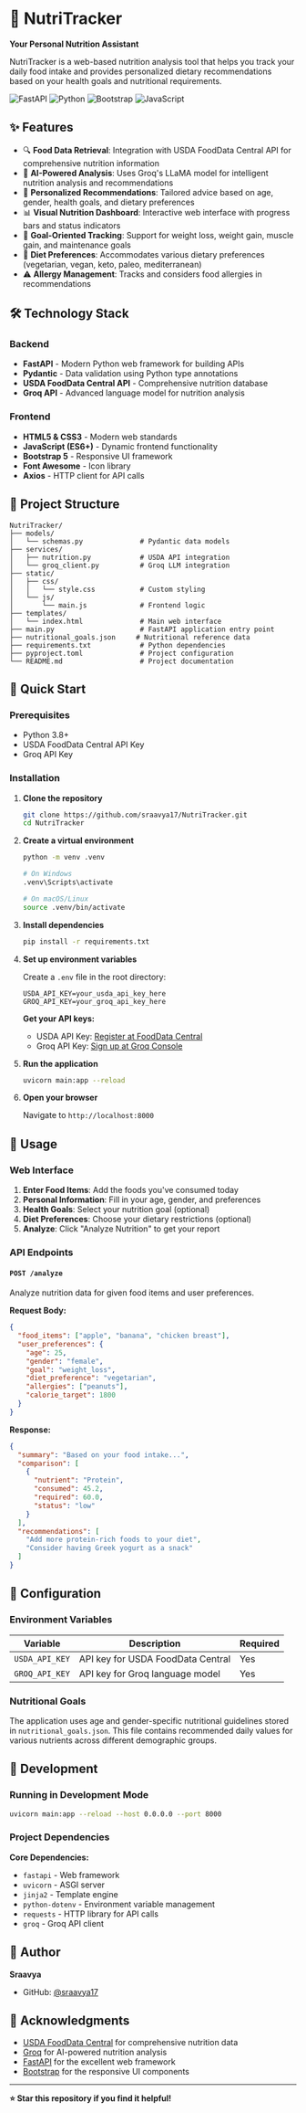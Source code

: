 # 🥗 NutriTracker

**Your Personal Nutrition Assistant**

NutriTracker is a web-based nutrition analysis tool that helps you track your daily food intake and provides personalized dietary recommendations based on your health goals and nutritional requirements.

![FastAPI](https://img.shields.io/badge/FastAPI-005571?style=for-the-badge&logo=fastapi)
![Python](https://img.shields.io/badge/python-3670A0?style=for-the-badge&logo=python&logoColor=ffdd54)
![Bootstrap](https://img.shields.io/badge/bootstrap-%23563D7C.svg?style=for-the-badge&logo=bootstrap&logoColor=white)
![JavaScript](https://img.shields.io/badge/javascript-%23323330.svg?style=for-the-badge&logo=javascript&logoColor=%23F7DF1E)

## ✨ Features

- 🔍 **Food Data Retrieval**: Integration with USDA FoodData Central API for comprehensive nutrition information
- 🤖 **AI-Powered Analysis**: Uses Groq's LLaMA model for intelligent nutrition analysis and recommendations
- 👤 **Personalized Recommendations**: Tailored advice based on age, gender, health goals, and dietary preferences
- 📊 **Visual Nutrition Dashboard**: Interactive web interface with progress bars and status indicators
- 🎯 **Goal-Oriented Tracking**: Support for weight loss, weight gain, muscle gain, and maintenance goals
- 🌱 **Diet Preferences**: Accommodates various dietary preferences (vegetarian, vegan, keto, paleo, mediterranean)
- ⚠️ **Allergy Management**: Tracks and considers food allergies in recommendations

## 🛠️ Technology Stack

### Backend
- **FastAPI** - Modern Python web framework for building APIs
- **Pydantic** - Data validation using Python type annotations
- **USDA FoodData Central API** - Comprehensive nutrition database
- **Groq API** - Advanced language model for nutrition analysis

### Frontend
- **HTML5 & CSS3** - Modern web standards
- **JavaScript (ES6+)** - Dynamic frontend functionality
- **Bootstrap 5** - Responsive UI framework
- **Font Awesome** - Icon library
- **Axios** - HTTP client for API calls

## 📁 Project Structure

```
NutriTracker/
├── models/
│   └── schemas.py              # Pydantic data models
├── services/
│   ├── nutrition.py            # USDA API integration
│   └── groq_client.py          # Groq LLM integration
├── static/
│   ├── css/
│   │   └── style.css           # Custom styling
│   └── js/
│       └── main.js             # Frontend logic
├── templates/
│   └── index.html              # Main web interface
├── main.py                     # FastAPI application entry point
├── nutritional_goals.json     # Nutritional reference data
├── requirements.txt            # Python dependencies
├── pyproject.toml              # Project configuration
└── README.md                   # Project documentation
```

## 🚀 Quick Start

### Prerequisites

- Python 3.8+
- USDA FoodData Central API Key
- Groq API Key

### Installation

1. **Clone the repository**
   ```bash
   git clone https://github.com/sraavya17/NutriTracker.git
   cd NutriTracker
   ```

2. **Create a virtual environment**
   ```bash
   python -m venv .venv
   
   # On Windows
   .venv\Scripts\activate
   
   # On macOS/Linux
   source .venv/bin/activate
   ```

3. **Install dependencies**
   ```bash
   pip install -r requirements.txt
   ```

4. **Set up environment variables**
   
   Create a `.env` file in the root directory:
   ```env
   USDA_API_KEY=your_usda_api_key_here
   GROQ_API_KEY=your_groq_api_key_here
   ```

   **Get your API keys:**
   - USDA API Key: [Register at FoodData Central](https://fdc.nal.usda.gov/api-key-signup.html)
   - Groq API Key: [Sign up at Groq Console](https://console.groq.com/)

5. **Run the application**
   ```bash
   uvicorn main:app --reload
   ```

6. **Open your browser**
   
   Navigate to `http://localhost:8000`

## 🎯 Usage

### Web Interface

1. **Enter Food Items**: Add the foods you've consumed today
2. **Personal Information**: Fill in your age, gender, and preferences
3. **Health Goals**: Select your nutrition goal (optional)
4. **Diet Preferences**: Choose your dietary restrictions (optional)
5. **Analyze**: Click "Analyze Nutrition" to get your report

### API Endpoints

#### `POST /analyze`

Analyze nutrition data for given food items and user preferences.

**Request Body:**
```json
{
  "food_items": ["apple", "banana", "chicken breast"],
  "user_preferences": {
    "age": 25,
    "gender": "female",
    "goal": "weight_loss",
    "diet_preference": "vegetarian",
    "allergies": ["peanuts"],
    "calorie_target": 1800
  }
}
```

**Response:**
```json
{
  "summary": "Based on your food intake...",
  "comparison": [
    {
      "nutrient": "Protein",
      "consumed": 45.2,
      "required": 60.0,
      "status": "low"
    }
  ],
  "recommendations": [
    "Add more protein-rich foods to your diet",
    "Consider having Greek yogurt as a snack"
  ]
}
```

## 🔧 Configuration

### Environment Variables

| Variable | Description | Required |
|----------|-------------|----------|
| `USDA_API_KEY` | API key for USDA FoodData Central | Yes |
| `GROQ_API_KEY` | API key for Groq language model | Yes |

### Nutritional Goals

The application uses age and gender-specific nutritional guidelines stored in `nutritional_goals.json`. This file contains recommended daily values for various nutrients across different demographic groups.

## 🚗 Development

### Running in Development Mode

```bash
uvicorn main:app --reload --host 0.0.0.0 --port 8000
```

### Project Dependencies

**Core Dependencies:**
- `fastapi` - Web framework
- `uvicorn` - ASGI server
- `jinja2` - Template engine
- `python-dotenv` - Environment variable management
- `requests` - HTTP library for API calls
- `groq` - Groq API client


## 👤 Author

**Sraavya**
- GitHub: [@sraavya17](https://github.com/sraavya17)

## 🙏 Acknowledgments

- [USDA FoodData Central](https://fdc.nal.usda.gov/) for comprehensive nutrition data
- [Groq](https://groq.com/) for AI-powered nutrition analysis
- [FastAPI](https://fastapi.tiangolo.com/) for the excellent web framework
- [Bootstrap](https://getbootstrap.com/) for the responsive UI components

---

**⭐ Star this repository if you find it helpful!**